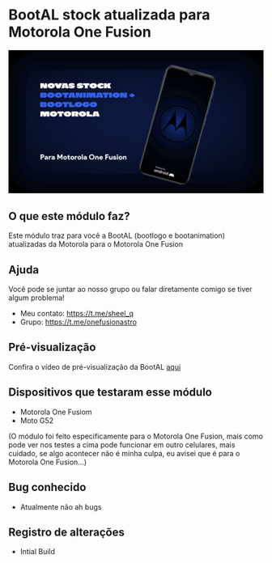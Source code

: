 # BootAL stock atualizada para Motorola One Fusion

![](https://raw.githubusercontent.com/Sheelq/Magisk_Modulo_CBALMAMOF/main/release/IMG_20240203_153223_040.jpg)

## O que este módulo faz? ##
Este módulo traz para você a BootAL (bootlogo e bootanimation) atualizadas da Motorola para o Motorola One Fusion

## Ajuda ##
Você pode se juntar ao nosso grupo ou falar diretamente comigo se tiver algum problema!

* Meu contato: https://t.me/sheel_q
* Grupo: https://t.me/onefusionastro

## Pré-visualização ##
Confira o vídeo de pré-visualização da BootAL [aqui](https://t.me/sheel_qfiles/2)

## Dispositivos que testaram esse módulo ##
* Motorola One Fusiom
* Moto G52

(O módulo foi feito especificamente para o Motorola One Fusion, mais como pode ver nos testes a cima pode funcionar em outro celulares, mais cuidado, se algo acontecer não é minha culpa, eu avisei que é para o Motorola One Fusion...)

## Bug conhecido ##
* Atualmente não ah bugs

## Registro de alterações ##
* Intial Build
